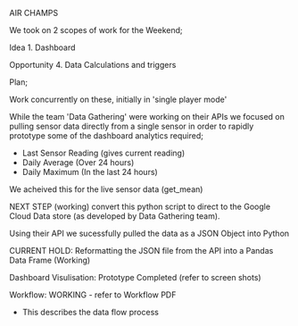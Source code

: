 AIR CHAMPS

We took on 2 scopes of work for the Weekend; 

  Idea 1. Dashboard

  Opportunity 4. Data Calculations and triggers


Plan; 

Work concurrently on these, initially in 'single player mode' 


While the team 'Data Gathering' were working on their APIs we focused on pulling sensor data directly from a single sensor in order to rapidly prototype some of the dashboard analytics required; 

- Last Sensor Reading (gives current reading)
- Daily Average (Over 24 hours)
- Daily Maximum (In the last 24 hours) 

We acheived this for the live sensor data (get_mean)

NEXT STEP (working) convert this python script to direct to the Google Cloud Data store (as developed by Data Gathering team). 

Using their API we sucessfully pulled the data as a JSON Object into Python

CURRENT HOLD: Reformatting the JSON file from the API into a Pandas Data Frame (Working)


Dashboard Visulisation: Prototype Completed (refer to screen shots)


Workflow: WORKING - refer to Workflow PDF
- This describes the data flow process 
